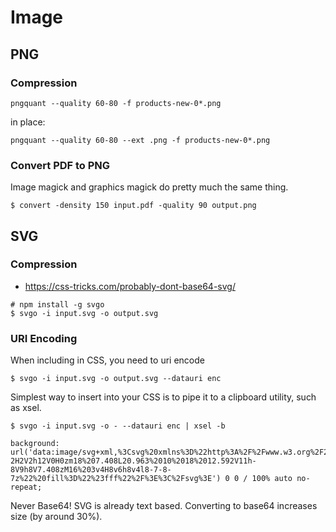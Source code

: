 # Image

## PNG

### Compression

```
pngquant --quality 60-80 -f products-new-0*.png
```

in place:

```
pngquant --quality 60-80 --ext .png -f products-new-0*.png
```

### Convert PDF to PNG

Image magick and graphics magick do pretty much the same thing.

```
$ convert -density 150 input.pdf -quality 90 output.png
```

## SVG


### Compression

+ <https://css-tricks.com/probably-dont-base64-svg/>

```
# npm install -g svgo
$ svgo -i input.svg -o output.svg
```

### URI Encoding

When including in CSS, you need to uri encode

```
$ svgo -i input.svg -o output.svg --datauri enc
```

Simplest way to insert into your CSS is to pipe it to a clipboard utility, such as xsel.

```
$ svgo -i input.svg -o - --datauri enc | xsel -b
```

```
background: url('data:image/svg+xml,%3Csvg%20xmlns%3D%22http%3A%2F%2Fwww.w3.org%2F2000%2Fsvg%22%20width%3D%2224%22%20height%3D%2220%22%20viewBox%3D%220%200%2024%2020%22%3E%3Cpath%20d%3D%22M0%200v20h14v-2H2V2h12V0H0zm18%207.408L20.963%2010%2018%2012.592V11h-8V9h8V7.408zM16%203v4H8v6h8v4l8-7-8-7z%22%20fill%3D%22%23fff%22%2F%3E%3C%2Fsvg%3E') 0 0 / 100% auto no-repeat;
```

Never Base64!  SVG is already text based. Converting to base64 increases size (by around 30%).


